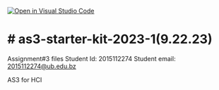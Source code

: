 [![Open in Visual Studio Code](https://classroom.github.com/assets/open-in-vscode-718a45dd9cf7e7f842a935f5ebbe5719a5e09af4491e668f4dbf3b35d5cca122.svg)](https://classroom.github.com/online_ide?assignment_repo_id=11790768&assignment_repo_type=AssignmentRepo)
# # as3-starter-kit-2023-1(9.22.23)
Assignment#3 files
Student Id: 2015112274
Student email: 2015112274@ub.edu.bz
 
AS3 for HCI 
